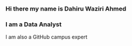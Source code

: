 ### Hi there my name is Dahiru Waziri Ahmed
### I am a Data Analyst
I am also a GitHub campus expert
<!--
**Dahiruwaziri/Dahiruwaziri** is a ✨ _special_ ✨ repository because its `README.md` (this file) appears on your GitHub profile.

Here are some ideas to get you started:
- 🔭 I’m currently a Data Analyst 
- 🌱 I’m currently learning ...
- 👯 I’m looking to collaborate with data analysts 
- 🤔 I’m looking for help with a Data Analysis project 
- 💬 Ask me about ... 
- 📫 How to reach me: https://www.linkedin.com/in/Dahiru-Waziri-Ahmed
- 😄 Pronouns: ...
- ⚡ Fun fact: I love reading
-->

